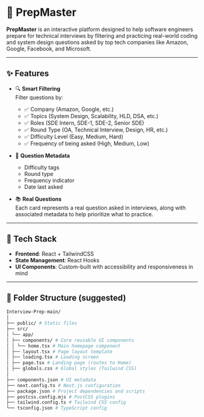 # 🧠 PrepMaster

**PrepMaster** is an interactive platform designed to help software engineers prepare for technical interviews by filtering and practicing real-world coding and system design questions asked by top tech companies like Amazon, Google, Facebook, and Microsoft.

---

## ✨ Features

- 🔍 **Smart Filtering**  
  Filter questions by:
  - ✅ Company (Amazon, Google, etc.)
  - ✅ Topics (System Design, Scalability, HLD, DSA, etc.)
  - ✅ Roles (SDE Intern, SDE-1, SDE-2, Senior SDE)
  - ✅ Round Type (OA, Technical Interview, Design, HR, etc.)
  - ✅ Difficulty Level (Easy, Medium, Hard)
  - ✅ Frequency of being asked (High, Medium, Low)

- 📅 **Question Metadata**
  - Difficulty tags
  - Round type
  - Frequency indicator
  - Date last asked

- 📚 **Real Questions**  
  Each card represents a real question asked in interviews, along with associated metadata to help prioritize what to practice.

---

## 🚀 Tech Stack

- **Frontend**: React + TailwindCSS  
- **State Management**: React Hooks  
- **UI Components**: Custom-built with accessibility and responsiveness in mind

---

## 📁 Folder Structure (suggested)

```bash
Interview-Prep-main/
│
├── public/ # Static files
├── src/
│ └── app/
│ ├── components/ # Core reusable UI components
│ │ └── home.tsx # Main homepage component
│ ├── layout.tsx # Page layout template
│ ├── loading.tsx # Loading screen
│ ├── page.tsx # Landing page (routes to Home)
│ ├── globals.css # Global styles (Tailwind CSS)
│
├── components.json # UI metadata
├── next.config.ts # Next.js configuration
├── package.json # Project dependencies and scripts
├── postcss.config.mjs # PostCSS plugins
├── tailwind.config.ts # Tailwind CSS config
└── tsconfig.json # TypeScript config


